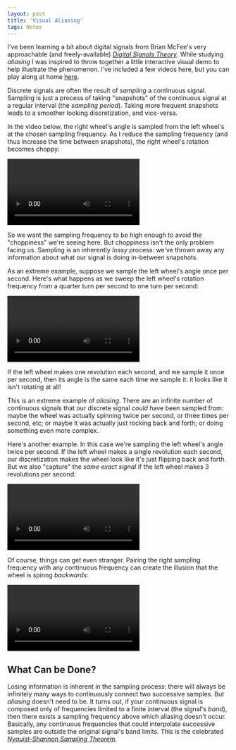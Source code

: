 ```yaml
---
layout: post
title: 'Visual Aliasing'
tags: Notes
---
```


I've been learning a bit about digital signals from Brian McFee's very
approachable (and freely-available)
[_Digital Signals Theory_](https://brianmcfee.net/dstbook-site/content/intro.html).
While studying _aliasing_ I was inspired to throw together a little interactive
visual demo to help illustrate the phenomenon.
I've included a few videos here, but you can play along at home [here](https://wjlewis.github.io/visual-aliasing-demo/).

Discrete signals are often the result of _sampling_ a continuous signal.
Sampling is just a process of taking "snapshots" of the continuous signal at a
regular interval (the _sampling period_).
Taking more frequent snapshots leads to a smoother looking discretization, and
vice-versa.

In the video below, the right wheel's angle is sampled from the left wheel's at
the chosen sampling frequency.
As I reduce the sampling frequency (and thus increase the time between
snapshots), the right wheel's rotation becomes choppy:

<video src="/assets/videos/wheel-sampling.webm" type="video/webm" controls></video>

So we want the sampling frequency to be high enough to avoid the "choppiness"
we're seeing here.
But choppiness isn't the only problem facing us.
Sampling is an inherently _lossy_ process: we've thrown away any information
about what our signal is doing in-between snapshots.

As an extreme example, suppose we sample the left wheel's angle once per second.
Here's what happens as we sweep the left wheel's rotation frequency from a
quarter turn per second to one turn per second:

<video src="/assets/videos/wheel-frozen.webm" type="video/webm" controls></video>

If the left wheel makes one revolution each second, and we sample it once per
second, then its angle is the same each time we sample it: it looks like it
isn't rotating at all!

This is an extreme example of _aliasing_.
There are an infinite number of continuous signals that our discrete signal
_could_ have been sampled from: maybe the wheel was actually spinning twice per
second, or three times per second, etc; or maybe it was actually just rocking
back and forth; or doing something even more complex.

Here's another example.
In this case we're sampling the left wheel's angle twice per second.
If the left wheel makes a single revolution each second, our discretization
makes the wheel look like it's just flipping back and forth.
But we also "capture" the _same exact signal_ if the left wheel makes 3
revolutions per second:

<video src="/assets/videos/wheel-sample3-1.webm" type="video/webm" controls></video>

Of course, things can get even stranger.
Pairing the right sampling frequency with any continuous frequency can create
the illusion that the wheel is spinng _backwards_:

<video src="/assets/videos/wheel-backwards.webm" type="video/webm" controls></video>

## What Can be Done?

Losing information is inherent in the sampling process: there will always be
infinitely many ways to continuously connect two successive samples.
But _aliasing_ doesn't need to be.
It turns out, if your continuous signal is composed only of frequencies limited
to a finite interval (the signal's _band_), then there exists a sampling
frequency above which aliasing doesn't occur.
Basically, any continuous frequencies that could interpolate successive samples
are outside the original signal's band limits.
This is the celebrated [_Nyquist-Shannon Sampling Theorem_](https://en.wikipedia.org/wiki/Nyquist%E2%80%93Shannon_sampling_theorem).

